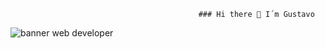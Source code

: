                                               ### Hi there 👋 I´m Gustavo 

![banner web developer](https://github.com/G3gaviria/G3gaviria/assets/63247462/703f163c-b60a-48e6-a08b-295268d8a0af)

